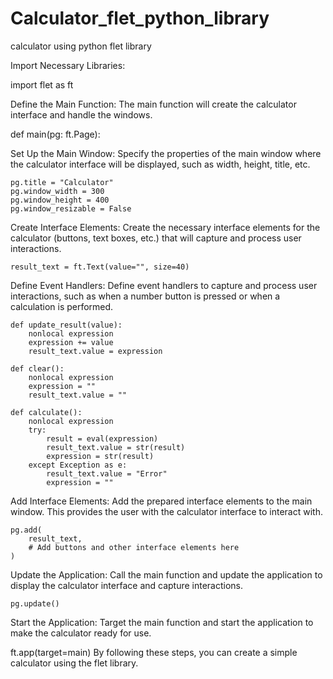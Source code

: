 # Calculator_flet_python_library
 calculator using python flet library
 
Import Necessary Libraries:

import flet as ft

Define the Main Function:
The main function will create the calculator interface and handle the windows.

def main(pg: ft.Page):

Set Up the Main Window:
Specify the properties of the main window where the calculator interface will be displayed, such as width, height, title, etc.


    pg.title = "Calculator"
    pg.window_width = 300
    pg.window_height = 400
    pg.window_resizable = False
    
Create Interface Elements:
Create the necessary interface elements for the calculator (buttons, text boxes, etc.) that will capture and process user interactions.

    result_text = ft.Text(value="", size=40)
Define Event Handlers:
Define event handlers to capture and process user interactions, such as when a number button is pressed or when a calculation is performed.

    def update_result(value):
        nonlocal expression
        expression += value
        result_text.value = expression

    def clear():
        nonlocal expression
        expression = ""
        result_text.value = ""

    def calculate():
        nonlocal expression
        try:
            result = eval(expression)
            result_text.value = str(result)
            expression = str(result)
        except Exception as e:
            result_text.value = "Error"
            expression = ""
Add Interface Elements:
Add the prepared interface elements to the main window. This provides the user with the calculator interface to interact with.

    pg.add(
        result_text,
        # Add buttons and other interface elements here
    )
    
Update the Application:
Call the main function and update the application to display the calculator interface and capture interactions.

    pg.update()
    
Start the Application:
Target the main function and start the application to make the calculator ready for use.

ft.app(target=main)
By following these steps, you can create a simple calculator using the flet library. 
